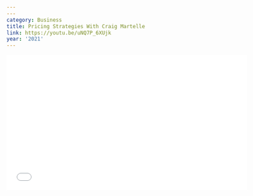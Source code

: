 ```yaml
---
---
category: Business
title: Pricing Strategies With Craig Martelle
link: https://youtu.be/uNQ7P_6XUjk
year: '2021'
---
```

<iframe width="560" height="315" src="{{ page.link }}" frameborder="0" allowfullscreen></iframe>
